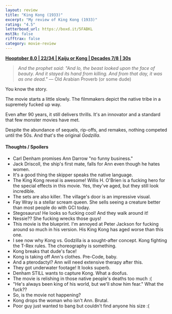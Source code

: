 ```yaml
---
layout: review
title: "King Kong (1933)"
excerpt: "My review of King Kong (1933)"
rating: "4.5"
letterboxd_url: https://boxd.it/5FABKL
mst3k: false
rifftrax: false
category: movie-review
---
```


<b><a href="https://boxd.it/pOvfW/detail">Hooptober 8.0 | 22/34 | Kaiju or Kong | Decades 7/8 | 30s</a></b>

<blockquote><i>And the prophet said: "And lo, the beast looked upon the face of beauty. And it stayed its hand from killing. And from that day, it was as one dead."</i> — Old Arabian Proverb (or some dude)</blockquote>

You know the story.

The movie starts a little slowly. The filmmakers depict the native tribe in a supremely fucked up way.

Even after 90 years, it still delivers thrills. It's an innovator and a standard that few monster movies have met.

Despite the abundance of sequels, rip-offs, and remakes, nothing competed until the 50s. And that's the original <i>Godzilla</i>.

#### Thoughts / Spoilers

- Carl Denham promises Ann Darrow "no funny business."
- Jack Driscoll, the ship's first mate, falls for Ann even though he hates women.
- It's a good thing the skipper speaks the native language.
- The King Kong reveal is awesome! Willis H. O'Brien is a fucking hero for the special effects in this movie. Yes, they've aged, but they still look incredible.
- The sets are also killer. The village's door is an impressive visual.
- Fay Wray is a stellar scream queen. She sells seeing a creature better than most people do with GCI today.
- Stegosaurus! He looks so fucking cool! And they walk around it!
- Nessie?? She fucking wrecks those guys!
- This movie is the blueprint. I'm annoyed at Peter Jackson for fucking around so much in his version. His King Kong has aged worse than this one.
- I see now why Kong vs. Godzilla is a sought-after concept. Kong fighting the T-Rex rules. The choreography is something.
- Kong breaks that dude's face!
- Kong is taking off Ann's clothes. Pre-Code, baby.
- And a pterodactyl? Ann will need extensive therapy after this.
- They got underwater footage! It looks superb.
- Denham STILL wants to capture Kong. What a doofus.
- The movie is relishing in those native people's deaths too much :(
- "He's always been king of his world, but we'll show him fear." What the fuck??
- So, is the movie not happening?
- Kong drops the woman who isn't Ann. Brutal.
- Poor guy just wanted to bang but couldn't find anyone his size :(
